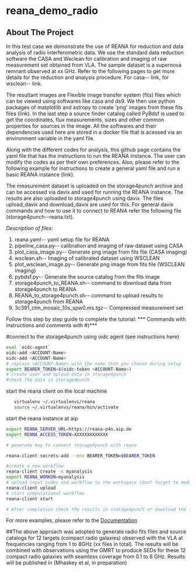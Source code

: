 # reana_demo_radio

<!-- ABOUT THE PROJECT -->
## About The Project

In this test case we demonstrate the use of REANA for reduction and data analysis of radio interferometric data. We use the standard data reduction software the CASA and Wsclean for calibration and imaging of raw measurement set obtained from VLA. The sample dataset is a supernova remnant observed at xx GHz. Refer to the following pages to get more details for the reduction and analysis procedure. For casa-- link, for wsclean-- link.  

The resultant images are Flexible image transfer system (fits) files which can be viewed using softwares  like casa and ds9. We then use python packages of matplotlib and astropy to create 'png' images from these fits files (link). In the last step a source finder catalog called PyBdsf is used to get the coordinates, flux measurements, sizes and other common properties for sources in the image. All the softwares and their dependencies used here are stored in a docker file that is acessed via an environment variable in the yaml file.

Along with the different codes for analysis, this github page contains the yaml file that has the instructions to run the REANA instance. The user can modify the codes as per their own preferences. Also, please refer to the following example for instructions to create a general yaml file and run a basic REANA instance (link). 

The measurement dataset is uploaded on the storage4punch archive and can be accessed via davix and used for running  the REANA instance. The results are also  uploaded to storage4punch using davix. The files upload_davix and download_davix are used for this. For  general davix commands and how to use it to connect to REANA refer the following file (storage4punch--reana.txt).

_Description of files:_
1) reana.yaml-- yaml setup file for REANA
2) pipeline_casa.py-- calibration and imaging of raw dataset using CASA
3) plot_casa_image.py-- Generate png image from fits file (CASA imaging)
4) wsclean.sh-- Imaging of calibrated dataset using WSCLEAN
5) plot_wsclean_image.py-- Generate png image from fits file (WSCLEAN imaging)
6) pybdsf.py-- Generate the source catalog from the fits image 
7) storage4punch_to_REANA.sh-- command to download data from storage4punch to REANA
8) REANA_to_storage4punch.sh-- command to upload results to storage4punch from REANA
9) 3c391_ctm_mosaic_10s_spw0.ms.tgz-- Compressed measurement set

Follow this step by step guide to complete the tutorial:
*** Commands with instructions and comments with #)***

#connect to the storage4punch using oidc agent (see instructions here)
```sh
eval `oidc-agent`
oidc-add <ACCOUNT-Name>
oidc-add <ACCOUNT-Name>
# replace <ACCOUNT-Name> with the name that you choose during setup
export BEARER_TOKEN=$(oidc-token <ACCOUNT-Name>)
# create user and upload data in storage4punch
#check the data in storage4punch
```
start the reana client on the local machine
```sh
   virtualenv ~/.virtualenvs/reana
   source ~/.virtualenvs/reana/bin/activate
   ```
start the reana instance at aip
```sh
export REANA_SERVER_URL=https://reana-p4n.aip.de
export REANA_ACCESS_TOKEN=XXXXXXXXXXXXX

# generate key to connect storage4punch with reana

reana-client secrets-add --env BEARER_TOKEN=$BEARER_TOKEN

#create a new workflow
reana-client create -n myanalysis
export REANA_WORKON=myanalysis
# upload input codes and workflow to the workspace (dont forget to modify the davix files with the suitable user provided filepath)
reana-client upload
# start computational workflow
reana-client start

# After completion check the results in storage4punch or download the files on local computer
```

For more examples, please refer to the [Documentation](https://example.com)

##The above approach was adopted to generate radio fits files and source catalogs for 12 targets (compact radio galaxies) observed with the VLA at frequencies ranging from 1 to 8GHz (xx files in total). The results will be combined with observations using the GMRT to produce SEDs for these 12 compact radio galaxies with seamless coverage from 0.1 to 8 GHz. Results will be published in (Mhaskey et al, in preparation)
